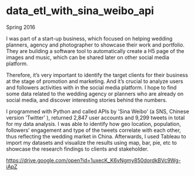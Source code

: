 # data_etl_with_sina_weibo_api

Spring 2016

I was part of a start-up business, which focused on helping wedding planners, agency and photographer to showcase their work and portfolio. They are building a software tool to automatically create a H5 page of the images and music, which can be shared later on other social media platform.

Therefore, it’s very important to identify the target clients for their business at the stage of promotion and marketing. And it’s crucial to analyze users and followers activities with in the social media platform. I hope to find some data related to the wedding agency or planners who are already on social media, and discover interesting stories behind the numbers.

I programmed with Python and called APIs by 'Sina Weibo' (a SNS, Chinese version 'Twitter’ ), returned 2,847 user accounts and 9,299 tweets in total for my data analysis. I was able to identify how geo location, population, followers’ engagement and type of the tweets correlate with each other, thus reflecting the wedding market in China. Afterwards, I used Tableau to import my datasets and visualize the results using map, bar, pie, etc to showcase the research findings to clients and stakeholder. 

https://drive.google.com/open?id=1uxecK_K6vNgmy850dordkBVc9Wg-iApZ
